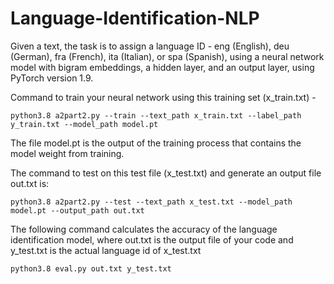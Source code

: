 # Language-Identification-NLP
Given a text, the task is to assign a language ID - eng (English), deu (German), fra (French), ita (Italian), or spa (Spanish), using a neural network model with bigram embeddings, a hidden layer, and an output layer, using PyTorch version 1.9.


Command to train your neural network using this training set (x_train.txt) - 

```
python3.8 a2part2.py --train --text_path x_train.txt --label_path y_train.txt --model_path model.pt
```

The file model.pt is the output of the training process that contains the model weight from training.


The command to test on this test file (x_test.txt) and generate an output file out.txt is:
```
python3.8 a2part2.py --test --text_path x_test.txt --model_path model.pt --output_path out.txt
```

The following command calculates the accuracy of the language identification model, where out.txt is the output file of your code and y_test.txt is the actual language id of x_test.txt
```
python3.8 eval.py out.txt y_test.txt
```
